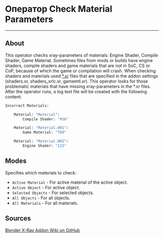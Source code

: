 # Оператор Check Material Parameters

___

## About

This operator checks xray-parameters of materials: Engine Shader, Compile Shader, Game Material. Sometimes files from mods or builds have engine shaders, compile shaders and game materials that are not in SoC, CS or CoP, because of which the game or compilation will crash. When checking shaders and materials used [*.xr](../../../reference/file-formats/archives-resource-packs/xr.md) files that are specified in the addon settings (shaders.xr, shaders_xrlc.xr, gamemtl.xr). This operator looks for those problematic materials that have missing xray-parameters in the \*.xr files. After the operator runs, a log text file will be created with the following content:

```python
Incorrect Materials:

    Material: "Material":
        Compile Shader: "456"

    Material: "Material.001":
        Game Material: "789"

    Material: "Material.002":
        Engine Shader: "123"
```

## Modes

Specifies which materials to check:

- `Active Material` - For active material of the active object.
- `Active Object` - For active object.
- `Selected Objects` - For selected objects.
- `All Objects` - For all objects.
- `All Materials` - For all materials.

## Sources

[Blender X-Ray Addon Wiki on GitHub](https://github.com/PavelBlend/blender-xray/wiki/Operator-Check-Material-Parameters)
